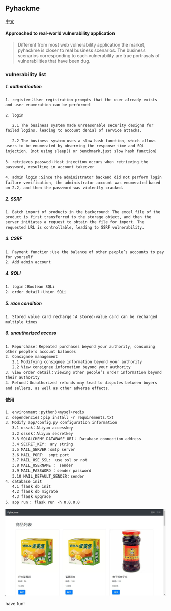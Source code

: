 ## Pyhackme

[中文](README.md)

#### Approached to real-world vulnerability application

> Different from most web vulnerability application the market, pyhackme is closer to real business scenarios. The business scenarios corresponding to each vulnerability are true portrayals of vulnerabilities that have been dug.

###  vulnerability list

##### 1. authentication
```buildoutcfg
1. register：User registration prompts that the user already exists and user enumeration can be performed

2. login

   2.1 The business system made unreasonable security designs for failed logins, leading to account denial of service attacks.

   2.2 The business system uses a slow hash function, which allows users to be enumerated by observing the response time and SQL injection.（not using sleep() or benchmark,just slow hash function）

3. retrieves passwod：Host injection occurs when retrieving the password, resulting in account takeover

4. admin login：Since the administrator backend did not perform login failure verification, the administrator account was enumerated based on 2.2, and then the password was violently cracked.
```


##### 2. SSRF
```buildoutcfg
1. Batch import of products in the background: The excel file of the product is first transferred to the storage object, and then the server initiates a request to obtain the file for import. The requested URL is controllable, leading to SSRF vulnerability.
```

##### 3. CSRF
```buildoutcfg
1. Payment function：Use the balance of other people’s accounts to pay for yourself
2. Add admin account
```
##### 4. SQLI
```buildoutcfg
1. login：Boolean SQLi
2. order detail：Union SQLi
```

##### 5. race condition
```buildoutcfg
1. Stored value card recharge：A stored-value card can be recharged multiple times
```

##### 6. unauthorized access
```buildoutcfg
1. Repurchase：Repeated purchases beyond your authority, consuming other people’s account balances
2. Consignee management
   2.1 Modifying consignee information beyond your authority
   2.2 View consignee information beyond your authority
3. view order detail：Viewing other people’s order information beyond their authority
4. Refund：Unauthorized refunds may lead to disputes between buyers and sellers, as well as other adverse effects.
```


#### 使用
```buildoutcfg
1. environment：python3+mysql+redis
2. dependencies：pip install -r requirements.txt
3. Modify app/config.py configuration information
   3.1 ossak：Aliyun accesskey
   3.2 osssk：Aliyun secretkey
   3.3 SQLALCHEMY_DATABASE_URI： Database connection address
   3.4 SECRET_KEY： any string
   3.5 MAIL_SERVER：smtp server
   3.6 MAIL_PORT:  smpt port
   3.7 MAIL_USE_SSL:  use ssl or not
   3.8 MAIL_USERNAME ： sender
   3.9 MAIL_PASSWORD ：sender password
   3.10 MAIL_DEFAULT_SENDER：sender
4. database init
   4.1 flask db init
   4.2 flask db migrate
   4.3 flask upgrade
5. app run： flask run -h 0.0.0.0
```

![](./screenhot/1.jpg)

have fun!




